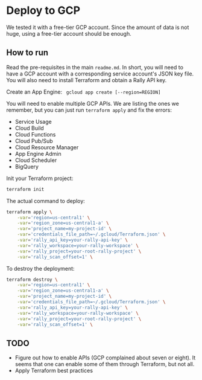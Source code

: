 # Deploy to GCP

We tested it with a free-tier GCP account. Since the amount of data is not huge,
using a free-tier account should be enough.  

## How to run

Read the pre-requisites in the main ```readme.md```. 
In short, you will need to have a GCP account with a corresponding
service account's JSON key file. You will also need to install Terraform
and obtain a Rally API key. 

Create an App Engine: ``` gcloud app create [--region=REGION]```

You will need to enable multiple GCP APIs. We are listing the ones we remember,
but you can just run ```terraform apply``` and fix the errors:
* Service Usage
* Cloud Build
* Cloud Functions 
* Cloud Pub/Sub 
* Cloud Resource Manager
* App Engine Admin
* Cloud Scheduler
* BigQuery

Init your Terraform project:

```bash
terraform init
```

The actual command to deploy:
 
```bash
terraform apply \
    -var='region=us-central1' \
    -var='region_zone=us-central1-a' \
    -var='project_name=my-project-id' \
    -var='credentials_file_path=~/.gcloud/Terraform.json' \
    -var='rally_api_key=your-rally-api-key' \
    -var='rally_workspace=your-rally-workspace' \
    -var='rally_project=your-root-rally-project' \
    -var='rally_scan_offset=1' \
```

To destroy the deployment: 

```bash
terraform destroy \
    -var='region=us-central1' \
    -var='region_zone=us-central1-a' \
    -var='project_name=my-project-id' \
    -var='credentials_file_path=~/.gcloud/Terraform.json' \
    -var='rally_api_key=your-rally-api-key' \
    -var='rally_workspace=your-rally-workspace' \
    -var='rally_project=your-root-rally-project' \
    -var='rally_scan_offset=1' \
```

## TODO

* Figure out how to enable APIs (GCP complained about seven or eight). It seems 
that one can enable some of them through Terraform, but not all. 
* Apply Terraform best practices